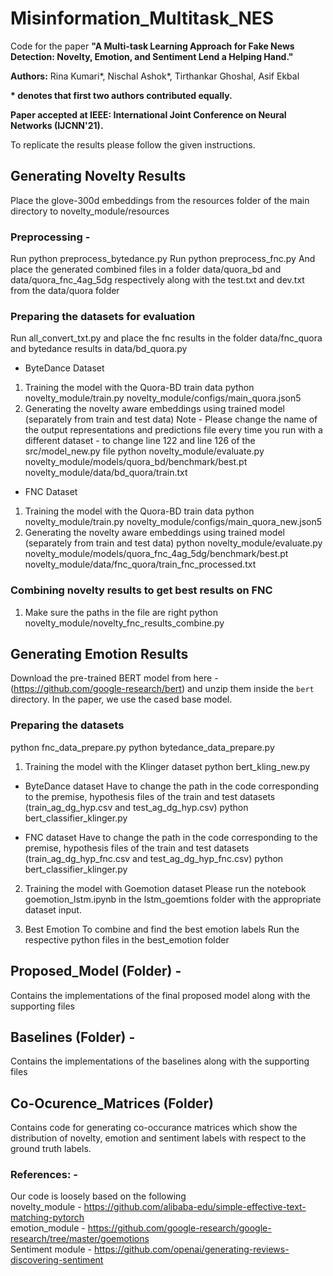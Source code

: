# Misinformation_Multitask_NES
Code for the paper **"A Multi-task Learning Approach for Fake News Detection: Novelty, Emotion, and Sentiment Lend a Helping Hand."**

**Authors:** Rina Kumari\*, Nischal Ashok\*, Tirthankar Ghoshal, Asif Ekbal

**\* denotes that first two authors contributed equally.**

**Paper accepted at IEEE: International Joint Conference on Neural Networks (IJCNN'21).**

To replicate the results please follow the given instructions.

## Generating Novelty Results

Place the glove-300d embeddings from the resources folder of the main directory to novelty_module/resources

### Preprocessing -
Run python preprocess_bytedance.py
Run python preprocess_fnc.py
And place the generated combined files in a folder data/quora_bd and data/quora_fnc_4ag_5dg respectively along with the test.txt and dev.txt from the data/quora folder

### Preparing the datasets for evaluation
Run all_convert_txt.py and place the fnc results in the folder data/fnc_quora
and bytedance results in data/bd_quora.py

- ByteDance Dataset
1) Training the model with the Quora-BD train data
python novelty_module/train.py novelty_module/configs/main_quora.json5
2) Generating the novelty aware embeddings using trained model (separately from train and test data)
Note - Please change the name of the output representations and predictions file every time you run with a different dataset - to change line 122 and line 126 of the src/model_new.py file
python novelty_module/evaluate.py novelty_module/models/quora_bd/benchmark/best.pt novelty_module/data/bd_quora/train.txt

- FNC Dataset
1) Training the model with the Quora-BD train data
python novelty_module/train.py novelty_module/configs/main_quora_new.json5
2) Generating the novelty aware embeddings using trained model (separately from train and test data)
python novelty_module/evaluate.py novelty_module/models/quora_fnc_4ag_5dg/benchmark/best.pt novelty_module/data/fnc_quora/train_fnc_processed.txt

### Combining novelty results to get best results on FNC
1) Make sure the paths in the file are right
python novelty_module/novelty_fnc_results_combine.py

## Generating Emotion Results
Download the pre-trained BERT model from
here - (https://github.com/google-research/bert) and unzip them inside the
`bert` directory. In the paper, we use the cased base model.

### Preparing the datasets
python fnc_data_prepare.py
python bytedance_data_prepare.py

1) Training the model with the Klinger dataset
python bert_kling_new.py

- ByteDance dataset
Have to change the path in the code corresponding to the premise, hypothesis files of the train and test datasets (train_ag_dg_hyp.csv and test_ag_dg_hyp.csv)
python bert_classifier_klinger.py

- FNC dataset
Have to change the path in the code corresponding to the premise, hypothesis files of the train and test datasets (train_ag_dg_hyp_fnc.csv and test_ag_dg_hyp_fnc.csv)
python bert_classifier_klinger.py

2) Training the model with Goemotion dataset
Please run the notebook goemotion_lstm.ipynb in the lstm_goemtions folder with the appropriate dataset input.

3) Best Emotion
To combine and find the best emotion labels
Run the respective python files in the best_emotion folder


## Proposed_Model (Folder) -
Contains the implementations of the final proposed model along with the supporting files

## Baselines (Folder) -
Contains the implementations of the baselines along with the supporting files

## Co-Ocurence_Matrices (Folder)
Contains code for generating co-occurance matrices which show the distribution of novelty, emotion and sentiment labels with respect to the ground truth labels.

### References: -

Our code is loosely based on the following   
novelty_module - https://github.com/alibaba-edu/simple-effective-text-matching-pytorch    
emotion_module - https://github.com/google-research/google-research/tree/master/goemotions    
Sentiment module - https://github.com/openai/generating-reviews-discovering-sentiment    
